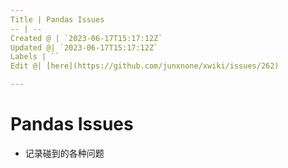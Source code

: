 ```yaml
---
Title | Pandas Issues
-- | --
Created @ | `2023-06-17T15:17:12Z`
Updated @| `2023-06-17T15:17:12Z`
Labels | ``
Edit @| [here](https://github.com/junxnone/xwiki/issues/262)

---
```

# Pandas Issues
- 记录碰到的各种问题
